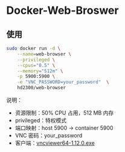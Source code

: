 # Docker-Web-Broswer

## 使用

```bash
sudo docker run -d \
    --name=web-browser \
    --privileged \
    --cpus="0.5" \
    --memory="512m" \
    -p 5900:5900 \
    -e "VNC_PASSWORD=your_password"  \
    hd2300/web-browser
```

说明：

* 资源限制：50% CPU 占用，512 MB 内存
* privileged：特权模式
* 端口映射：host 5900 -> container 5900
* VNC 密码：your_password
* 客户端：[vncviewer64-1.12.0.exe](https://sourceforge.net/projects/tigervnc/files/stable/1.12.0/)